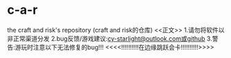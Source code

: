 # c-a-r
the craft and risk's repository
(craft and risk的仓库)
    <<正文>>
1.请勿将软件以非正常渠道分发
2.bug反馈/游戏建议:cy-starlight@outlook.com或github
3.警告:游玩时注意以下无法修复的bug!!!
  <<<<!!!!!!!!!!在边缘跳跃会卡!!!!!!!!!!>>>>
